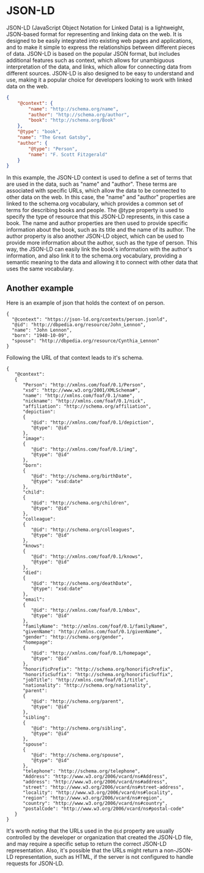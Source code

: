 # JSON-LD
JSON-LD (JavaScript Object Notation for Linked Data) is a lightweight, JSON-based format for representing and linking data on the web. 
It is designed to be easily integrated into existing web pages and applications, and to make it simple to express the relationships between different pieces of data. 
JSON-LD is based on the popular JSON format, but includes additional features such as context, which allows for unambiguous interpretation of the data, and links, which allow for connecting data from different sources. 
JSON-LD is also designed to be easy to understand and use, making it a popular choice for developers looking to work with linked data on the web.

```json
{
    "@context": {
        "name": "http://schema.org/name",
        "author": "http://schema.org/author",
        "book": "http://schema.org/Book"
    },
    "@type": "book",
    "name": "The Great Gatsby",
    "author": {
        "@type": "Person",
        "name": "F. Scott Fitzgerald"
    }
}
```

In this example, the JSON-LD context is used to define a set of terms that are used in the data, such as "name" and "author". These terms are associated with specific URLs, which allow the data to be connected to other data on the web. In this case, the "name" and "author" properties are linked to the schema.org vocabulary, which provides a common set of terms for describing books and people.
The @type property is used to specify the type of resource that this JSON-LD represents, in this case a book. The name and author properties are then used to provide specific information about the book, such as its title and the name of its author. The author property is also another JSON-LD object, which can be used to provide more information about the author, such as the type of person.
This way, the JSON-LD can easily link the book's information with the author's information, and also link it to the schema.org vocabulary, providing a semantic meaning to the data and allowing it to connect with other data that uses the same vocabulary.

## Another example
Here is an example of json that holds the context of on person.

```
{
  "@context": "https://json-ld.org/contexts/person.jsonld",
  "@id": "http://dbpedia.org/resource/John_Lennon",
  "name": "John Lennon",
  "born": "1940-10-09",
  "spouse": "http://dbpedia.org/resource/Cynthia_Lennon"
}
```
Following the URL of that context leads to it's schema.

```
{
   "@context":
   {
      "Person": "http://xmlns.com/foaf/0.1/Person",
      "xsd": "http://www.w3.org/2001/XMLSchema#",
      "name": "http://xmlns.com/foaf/0.1/name",
      "nickname": "http://xmlns.com/foaf/0.1/nick",
      "affiliation": "http://schema.org/affiliation",
      "depiction":
      {
         "@id": "http://xmlns.com/foaf/0.1/depiction",
         "@type": "@id"
      },
      "image":
      {
         "@id": "http://xmlns.com/foaf/0.1/img",
         "@type": "@id"
      },
      "born":
      {
         "@id": "http://schema.org/birthDate",
         "@type": "xsd:date"
      },
      "child":
      {
         "@id": "http://schema.org/children",
         "@type": "@id"
      },
      "colleague":
      {
         "@id": "http://schema.org/colleagues",
         "@type": "@id"
      },
      "knows":
      {
         "@id": "http://xmlns.com/foaf/0.1/knows",
         "@type": "@id"
      },
      "died":
      {
         "@id": "http://schema.org/deathDate",
         "@type": "xsd:date"
      },
      "email":
      {
         "@id": "http://xmlns.com/foaf/0.1/mbox",
         "@type": "@id"
      },
      "familyName": "http://xmlns.com/foaf/0.1/familyName",
      "givenName": "http://xmlns.com/foaf/0.1/givenName",
      "gender": "http://schema.org/gender",
      "homepage":
      {
         "@id": "http://xmlns.com/foaf/0.1/homepage",
         "@type": "@id"
      },
      "honorificPrefix": "http://schema.org/honorificPrefix",
      "honorificSuffix": "http://schema.org/honorificSuffix",
      "jobTitle": "http://xmlns.com/foaf/0.1/title",
      "nationality": "http://schema.org/nationality",
      "parent":
      {
         "@id": "http://schema.org/parent",
         "@type": "@id"
      },
      "sibling":
      {
         "@id": "http://schema.org/sibling",
         "@type": "@id"
      },
      "spouse":
      {
         "@id": "http://schema.org/spouse",
         "@type": "@id"
      },
      "telephone": "http://schema.org/telephone",
      "Address": "http://www.w3.org/2006/vcard/ns#Address",
      "address": "http://www.w3.org/2006/vcard/ns#address",
      "street": "http://www.w3.org/2006/vcard/ns#street-address",
      "locality": "http://www.w3.org/2006/vcard/ns#locality",
      "region": "http://www.w3.org/2006/vcard/ns#region",
      "country": "http://www.w3.org/2006/vcard/ns#country",
      "postalCode": "http://www.w3.org/2006/vcard/ns#postal-code"
   }
}
```
It's worth noting that the URLs used in the `@id` property are usually controlled by the developer or organization that created the JSON-LD file, and may require a specific setup to return the correct JSON-LD representation. Also, it's possible that the URLs might return a non-JSON-LD representation, such as HTML, if the server is not configured to handle requests for JSON-LD.
